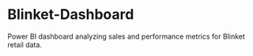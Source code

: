 # Blinket-Dashboard
Power BI dashboard analyzing sales and performance metrics for Blinket retail data.
